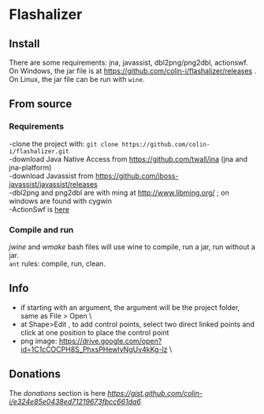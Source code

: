 # Flashalizer

## Install
There are some requirements: jna, javassist, dbl2png/png2dbl, actionswf.
On Windows, the jar file is at https://github.com/colin-i/flashalizer/releases . \
On Linux, the jar file can be run with `wine`.

## From source
### Requirements
-clone the project with: `git clone https://github.com/colin-i/flashalizer.git` \
-download Java Native Access from https://github.com/twall/jna (jna and jna-platform) \
-download Javassist from https://github.com/jboss-javassist/javassist/releases \
-dbl2png and png2dbl are with ming at http://www.libming.org/ ; on windows are found with cygwin \
-ActionSwf is [here](https://github.com/colin-i/actionswf)
### Compile and run
<i>jwine</i> and <i>wmake</i> bash files will use wine to compile, run a jar, run without a jar. \
`ant` rules: compile, run, clean.

## Info
- if starting with an argument, the argument will be the project folder, same as File > Open \
- at Shape>Edit , to add control points, select two direct linked points and click at one position to place the control point
- png image: https://drive.google.com/open?id=1C1cCOCPH8S_PhxsPHewIyNgUv4kKg-lz \

## Donations
The *donations* section is here
*https://gist.github.com/colin-i/e324e85e0438ed71219673fbcc661da6*
